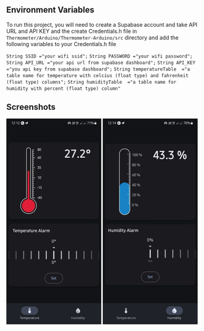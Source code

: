 
## Environment Variables

To run this project, you will need to create a Supabase account and take API URL and API KEY and the create Credentials.h file in `Thermometer/Arduino/Thermometer-Arduino/src` directory and add the following  variables to your Credentials.h file

`String SSID ="your wifi ssid";`
`String PASSWORD ="your wifi password";`
`String API_URL ="your api url from supabase dashboard";`
`String API_KEY ="you api key from supabase dashboard";`
`String temperatureTable  ="a table name for temperature with celcius (float type) and fahrenheit (float type) columns";`
`String humidityTable  ="a table name for humidity with percent (float type) column"`



<h2>Screenshots</h2>
<img src="https://github.com/Ramink78/Thermometer/blob/develop/Screenshots/Temperature%20Screen%20Large.png?raw=true" alt="drawing" width="250"/> <img src="https://github.com/Ramink78/Thermometer/blob/develop/Screenshots/Humidity%20Screen%20Large.png?raw=true alt="drawing" width="250"/>